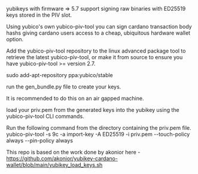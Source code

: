 yubikeys with firmware => 5.7 support signing raw binaries with ED25519 keys stored in the PIV slot.

Using yubico's own yubico-piv-tool you can sign cardano transaction body hashs giving cardano users access to a cheap, ubiquitous hardware wallet option.

Add the yubico-piv-tool repository to the linux advanced package tool to retrieve the latest yubico-piv-tool, or make it from source to ensure you have yubico-piv-tool >= version 2.7.

sudo add-apt-repository ppa:yubico/stable   

run the gen_bundle.py file to create your keys.

It is recommended to do this on an air gapped machine. 

load your priv.pem from the generated keys into the yubikey using the yubico-piv-tool CLI commands.

Run the following command from the directory containing the priv.pem file.<br>
yubico-piv-tool -s 9c -a import-key -A ED25519 -i priv.pem --touch-policy always --pin-policy always


This repo is based on the work done by akonior here - https://github.com/akonior/yubikey-cardano-wallet/blob/main/yubikey_load_keys.sh

